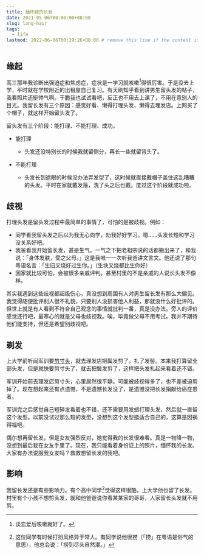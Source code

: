 ```yaml
---
title: 缅怀我的长发
date: 2021-05-06T00:00:00+08:00
slug: long-hair
tags:
  - life
lastmod: 2022-06-06T00:29:26+08:00 # remove this line if the content is actually changed
---
```


## 缘起

高三那年我诊断出强迫症和焦虑症，症状是一学习就咳嗽[^sou]得很厉害。于是没去上学，平时就在学校附近的出租屋自己复习。有天刷知乎看到讲男生留头发的帖子，我看照片还挺帅气啊。干脆我也试试看吧，反正也不用去上课了，不用在意别人的目光。我留长发有三个原因：感觉好看、懒得打理头发、懒得去理发店。上网买了个帽子，就这样开始留头发了。

[^sou]: 谈恋爱后咳嗽就好了。

留头发有三个阶段：能打理、不能打理、成功。

- 能打理

    - 头发还没特别长的时候我就留侧分，再长一些就留背头了。

- 不能打理

    - 头发长到遮眼的时候没办法弄发型了，这时候就直接戴帽子盖住这乱糟糟的头发。平时在家就戴发箍，洗了头之后也戴。度过这个阶段就成功啦。

## 歧视

打理头发是留头发过程中最简单的事情了，可怕的是被歧视。例如：

- 同学看我留头发之后以为我无心向学，劝我好好学习。嗯……头发长短和学习没关系好吧。
- 我爸看我开始留长发，甚是生气。一气之下把老祖宗说的话都搬出来了，和我说：「身体发肤，受之父母。」这是我唯一一次听我爸讲文言文。他还说了那句粤语名言：「生旧叉烧好过生你。」（生块叉烧都比生你好）
- 回家就比较可怕，会被很多亲戚评判。甚至村里的不是亲戚的人说长头发不像样。

其实我遇到这些歧视都超级伤心，真没想到周围有人对男生留长发有那么大偏见。我觉得随便批评别人很不礼貌，只要别人没损害他人利益，那就没什么好批评的。但世上就是有人看到不符合自己观念的事情就批判一番，真是没办法。旁人的评价感觉还行吧，最寒心的就是父母也歧视我。唉，毕竟做父母不用考试。我并不期待他们能支持，但还是希望别歧视吧。

## 剃发

上大学前听闻军训要[剪寸头](/zh-cn/post/2020/11/28/nobody-in-university/)，就去理发店把鬓发剪了，扎了发髻。本来我打算留全部头发，但是就快要剪寸头了，就去把鬓发剪了，这样把头发扎起来看着还不错。

军训开始前去理发店剪寸头，心里居然很平静。可能被歧视得多了，也不差被迫剪掉了。现在想起来还有点遗憾，不是遗憾长发没了，是遗憾没把长发捐献给癌症患者。

军训完之后感觉自己短碎发看着也不错，还不需要用发蜡打理头发，然后就一直留这个发型。以前没试过那么短的发型，没想到这个发型挺适合自己的，这算是因祸得福吧。

偶尔想再留长发，但是女友强烈反对，她觉得我的长发很难看。真是一物降一物，没想到最后栽在女友手里了。现在，我只能看着身份证上的照片，缅怀我的长发。大家有办法说服我女友吗？救救想留长发的我吧。

## 影响

我留长发还是有些影响力。有个高中同学[^xue]觉得这样很酷，上大学他也留了长发。村里有个小孩不想剪头发，就和他爸爸说你看某某家的哥哥，人家留长头发就不用剪。

[^xue]: 这位同学有时候打扮风格异于常人。有同学说他很捞（「捞」在粤语是俗气的意思），他总会说：「捞到尽头自然潮。」
